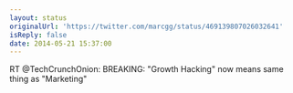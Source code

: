 ```yaml
---
layout: status
originalUrl: 'https://twitter.com/marcgg/status/469139807026032641'
isReply: false
date: 2014-05-21 15:37:00
---
```


RT @TechCrunchOnion: BREAKING:  "Growth Hacking" now means same thing as "Marketing"
